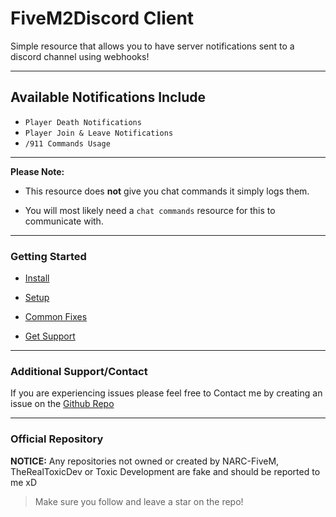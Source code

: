 # FiveM2Discord Client
Simple resource that allows you to have server notifications sent to a discord channel using webhooks!

---

## Available Notifications Include
- `Player Death Notifications`
- `Player Join & Leave Notifications`
- `/911 Commands Usage`

---

**Please Note:** 
- This resource does **not** give you chat commands it simply logs them.

- You will most likely need a `chat commands` resource for this to communicate with.

---

### Getting Started

- [Install](https://help.toxicdev.me/internal/fivem2discord/install/)

- [Setup](https://help.toxicdev.me/internal/fivem2discord/setup/)

- [Common Fixes](https://help.toxicdev.me/internal/fivem2discord/fixes/)

- [Get Support](https://discord.gg/f8g9mvB9Q3)


---

### Additional Support/Contact
If you are experiencing issues please feel free to Contact me by creating an issue on the [Github Repo](https://github.com/toxic-development/FiveM2Discord/issues)

---

### Official Repository
**NOTICE:** Any repositories not owned or created by NARC-FiveM, TheRealToxicDev or Toxic Development are fake and should be reported to me xD

> Make sure you follow and leave a star on the repo!
